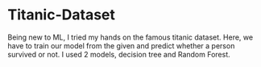 # Titanic-Dataset
Being new to ML, I tried my hands on the famous titanic dataset. Here, we have to train our model from the given and predict
whether a person survived or not. I used 2 models, decision tree and Random Forest.
